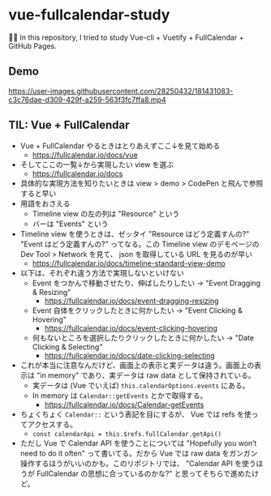 vue-fullcalendar-study
===

✌🏽 In this repository, I tried to study Vue-cli + Vuetify + FullCalendar + GitHub Pages.

## Demo

https://user-images.githubusercontent.com/28250432/181431083-c3c76dae-d309-429f-a259-563f3fc7ffa8.mp4

## TIL: Vue + FullCalendar

- Vue + FullCalendar やるときはとりあえずここ↓を見て始める
    - https://fullcalendar.io/docs/vue
- そしてここの一覧↓から実現したい view を選ぶ
    - https://fullcalendar.io/docs
- 具体的な実現方法を知りたいときは view > demo > CodePen と飛んで参照すると早い
- 用語をおさえる
    - Timeline view の左の列は "Resource" という
    - バーは "Events" という
- Timeline view を使うときは、ゼッタイ "Resource はどう定義すんの?" "Event はどう定義すんの?" ってなる。この Timeline view のデモページの Dev Tool > Network を見て、 json を取得している URL を見るのが早い
    - https://fullcalendar.io/docs/timeline-standard-view-demo
- 以下は、それぞれ違う方法で実現しないといけない
    - Event をつかんで移動させたり、伸ばしたりしたい -> "Event Dragging & Resizing"
        - https://fullcalendar.io/docs/event-dragging-resizing
    - Event 自体をクリックしたときに何かしたい -> "Event Clicking & Hovering"
        - https://fullcalendar.io/docs/event-clicking-hovering
    - 何もないところを選択したりクリックしたときに何かしたい -> "Date Clicking & Selecting"
        - https://fullcalendar.io/docs/date-clicking-selecting
- これが本当に注意なんだけど、画面上の表示と実データは違う。画面上の表示は "in memory" であり、実データは raw data として保持されている。
    - 実データは (Vue でいえば) `this.calendarOptions.events` にある。
    - In memory は `Calendar::getEvents` とかで取得する。
        - https://fullcalendar.io/docs/Calendar-getEvents
- ちょくちょく `Calendar::` という表記を目にするが、 Vue では refs を使ってアクセスする。
    - `const calendarApi = this.$refs.fullCalendar.getApi()`
- ただし Vue で Calendar API を使うことについては "Hopefully you won’t need to do it often" って書いてる。だから Vue では raw data をガンガン操作するほうがいいのかも。このリポジトリでは、 "Calendar API を使うほうが FullCalendar の思想に合っているのかな?" と思ってそちらで進めたけど。
